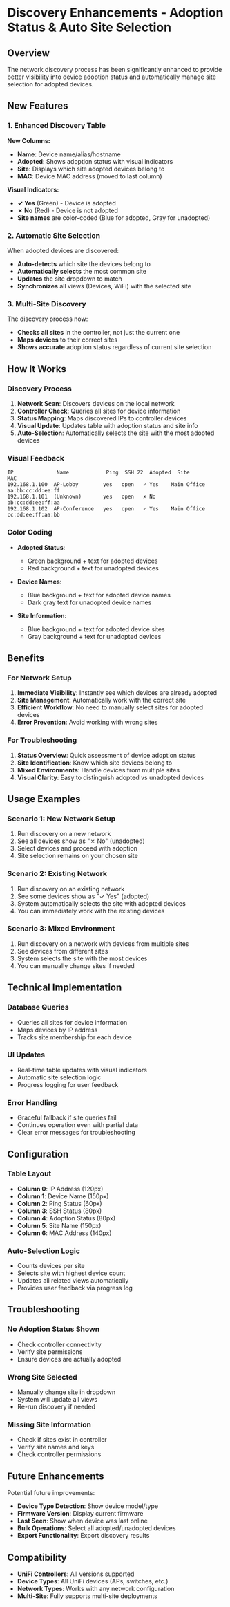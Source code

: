 # Discovery Enhancements - Adoption Status & Auto Site Selection

## Overview

The network discovery process has been significantly enhanced to provide better visibility into device adoption status and automatically manage site selection for adopted devices.

## New Features

### 1. Enhanced Discovery Table

**New Columns:**
- **Name**: Device name/alias/hostname
- **Adopted**: Shows adoption status with visual indicators
- **Site**: Displays which site adopted devices belong to
- **MAC**: Device MAC address (moved to last column)

**Visual Indicators:**
- **✓ Yes** (Green) - Device is adopted
- **✗ No** (Red) - Device is not adopted
- **Site names** are color-coded (Blue for adopted, Gray for unadopted)

### 2. Automatic Site Selection

When adopted devices are discovered:
- **Auto-detects** which site the devices belong to
- **Automatically selects** the most common site
- **Updates** the site dropdown to match
- **Synchronizes** all views (Devices, WiFi) with the selected site

### 3. Multi-Site Discovery

The discovery process now:
- **Checks all sites** in the controller, not just the current one
- **Maps devices** to their correct sites
- **Shows accurate** adoption status regardless of current site selection

## How It Works

### Discovery Process

1. **Network Scan**: Discovers devices on the local network
2. **Controller Check**: Queries all sites for device information
3. **Status Mapping**: Maps discovered IPs to controller devices
4. **Visual Update**: Updates table with adoption status and site info
5. **Auto-Selection**: Automatically selects the site with the most adopted devices

### Visual Feedback

```
IP              Name            Ping  SSH 22  Adopted  Site              MAC
192.168.1.100  AP-Lobby        yes   open   ✓ Yes    Main Office       aa:bb:cc:dd:ee:ff
192.168.1.101  (Unknown)       yes   open   ✗ No                      bb:cc:dd:ee:ff:aa
192.168.1.102  AP-Conference   yes   open   ✓ Yes    Main Office       cc:dd:ee:ff:aa:bb
```

### Color Coding

- **Adopted Status**:
  - Green background + text for adopted devices
  - Red background + text for unadopted devices

- **Device Names**:
  - Blue background + text for adopted device names
  - Dark gray text for unadopted device names

- **Site Information**:
  - Blue background + text for adopted device sites
  - Gray background + text for unadopted devices

## Benefits

### For Network Setup

1. **Immediate Visibility**: Instantly see which devices are already adopted
2. **Site Management**: Automatically work with the correct site
3. **Efficient Workflow**: No need to manually select sites for adopted devices
4. **Error Prevention**: Avoid working with wrong sites

### For Troubleshooting

1. **Status Overview**: Quick assessment of device adoption status
2. **Site Identification**: Know which site devices belong to
3. **Mixed Environments**: Handle devices from multiple sites
4. **Visual Clarity**: Easy to distinguish adopted vs unadopted devices

## Usage Examples

### Scenario 1: New Network Setup
1. Run discovery on a new network
2. See all devices show as "✗ No" (unadopted)
3. Select devices and proceed with adoption
4. Site selection remains on your chosen site

### Scenario 2: Existing Network
1. Run discovery on an existing network
2. See some devices show as "✓ Yes" (adopted)
3. System automatically selects the site with adopted devices
4. You can immediately work with the existing devices

### Scenario 3: Mixed Environment
1. Run discovery on a network with devices from multiple sites
2. See devices from different sites
3. System selects the site with the most devices
4. You can manually change sites if needed

## Technical Implementation

### Database Queries
- Queries all sites for device information
- Maps devices by IP address
- Tracks site membership for each device

### UI Updates
- Real-time table updates with visual indicators
- Automatic site selection logic
- Progress logging for user feedback

### Error Handling
- Graceful fallback if site queries fail
- Continues operation even with partial data
- Clear error messages for troubleshooting

## Configuration

### Table Layout
- **Column 0**: IP Address (120px)
- **Column 1**: Device Name (150px)
- **Column 2**: Ping Status (60px)
- **Column 3**: SSH Status (80px)
- **Column 4**: Adoption Status (80px)
- **Column 5**: Site Name (150px)
- **Column 6**: MAC Address (140px)

### Auto-Selection Logic
- Counts devices per site
- Selects site with highest device count
- Updates all related views automatically
- Provides user feedback via progress log

## Troubleshooting

### No Adoption Status Shown
- Check controller connectivity
- Verify site permissions
- Ensure devices are actually adopted

### Wrong Site Selected
- Manually change site in dropdown
- System will update all views
- Re-run discovery if needed

### Missing Site Information
- Check if sites exist in controller
- Verify site names and keys
- Check controller permissions

## Future Enhancements

Potential future improvements:
- **Device Type Detection**: Show device model/type
- **Firmware Version**: Display current firmware
- **Last Seen**: Show when device was last online
- **Bulk Operations**: Select all adopted/unadopted devices
- **Export Functionality**: Export discovery results

## Compatibility

- **UniFi Controllers**: All versions supported
- **Device Types**: All UniFi devices (APs, switches, etc.)
- **Network Types**: Works with any network configuration
- **Multi-Site**: Fully supports multi-site deployments
